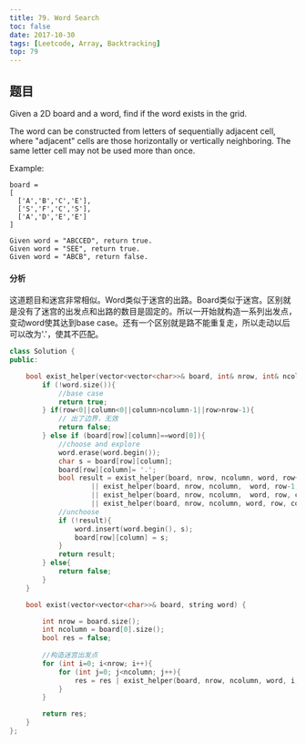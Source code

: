 ```yaml
---
title: 79. Word Search
toc: false
date: 2017-10-30
tags: [Leetcode, Array, Backtracking]
top: 79
---
```


## 题目


Given a 2D board and a word, find if the word exists in the grid.

The word can be constructed from letters of sequentially adjacent cell, where "adjacent" cells are those horizontally or vertically neighboring. The same letter cell may not be used more than once.

Example:

```
board =
[
  ['A','B','C','E'],
  ['S','F','C','S'],
  ['A','D','E','E']
]

Given word = "ABCCED", return true.
Given word = "SEE", return true.
Given word = "ABCB", return false.
```


#### 分析

这道题目和迷宫非常相似。Word类似于迷宫的出路。Board类似于迷宫。区别就是没有了迷宫的出发点和出路的数目是固定的。所以一开始就构造一系列出发点，变动word使其达到base case。还有一个区别就是路不能重复走，所以走动以后可以改为'.'，使其不匹配。


```cpp
class Solution {
public:

    bool exist_helper(vector<vector<char>>& board, int& nrow, int& ncolumn, string& word,  int row, int column){
        if (!word.size()){
            //base case
            return true;
        } if(row<0||column<0||column>ncolumn-1||row>nrow-1){
            // 出了边界，无效
            return false;
        } else if (board[row][column]==word[0]){            
            //choose and explore
            word.erase(word.begin());
            char s = board[row][column];
            board[row][column]= '.';
            bool result = exist_helper(board, nrow, ncolumn, word, row+1, column)
                    || exist_helper(board, nrow, ncolumn,  word, row-1, column)
                    || exist_helper(board, nrow, ncolumn,  word, row, column+1)
                    || exist_helper(board, nrow, ncolumn, word, row, column-1);
            //unchoose
            if (!result){
                word.insert(word.begin(), s);
                board[row][column] = s;
            }
            return result;
        } else{
            return false;
        }
    }

    bool exist(vector<vector<char>>& board, string word) {

        int nrow = board.size();
        int ncolumn = board[0].size();
        bool res = false;
        
        //构造迷宫出发点
        for (int i=0; i<nrow; i++){
            for (int j=0; j<ncolumn; j++){
                res = res | exist_helper(board, nrow, ncolumn, word, i, j);
            }
        }

        return res;
    }
};
```



